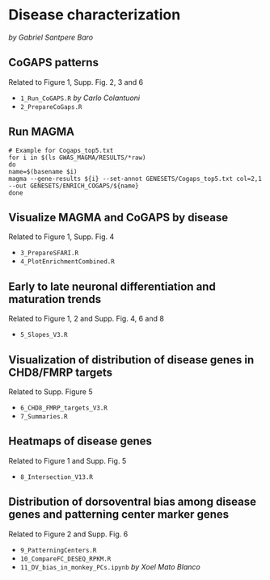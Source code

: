 # Disease characterization
_by Gabriel Santpere Baro_ 

## CoGAPS patterns  
Related to Figure 1, Supp. Fig. 2, 3 and 6  
- `1_Run_CoGAPS.R` _by Carlo Colantuoni_
- `2_PrepareCoGaps.R` 

## Run MAGMA
```{bash}
# Example for Cogaps_top5.txt
for i in $(ls GWAS_MAGMA/RESULTS/*raw)
do
name=$(basename $i)
magma --gene-results ${i} --set-annot GENESETS/Cogaps_top5.txt col=2,1 --out GENESETS/ENRICH_COGAPS/${name}
done
```

## Visualize MAGMA and CoGAPS by disease
Related to Figure 1, Supp. Fig. 4
- `3_PrepareSFARI.R`
- `4_PlotEnrichmentCombined.R`

## Early to late neuronal differentiation and maturation trends
Related to Figure 1, 2 and Supp. Fig. 4, 6 and 8 
- `5_Slopes_V3.R` 

## Visualization of distribution of disease genes in CHD8/FMRP targets
Related to Supp. Figure 5  
- `6_CHD8_FMRP_targets_V3.R`
- `7_Summaries.R`

## Heatmaps of disease genes
Related to Figure 1 and Supp. Fig. 5 
- `8_Intersection_V13.R` 

## Distribution of dorsoventral bias among disease genes and patterning center marker genes
Related to Figure 2 and Supp. Fig. 6
- `9_PatterningCenters.R`
- `10_CompareFC_DESEQ_RPKM.R`
- `11_DV_bias_in_monkey_PCs.ipynb` _by Xoel Mato Blanco_
